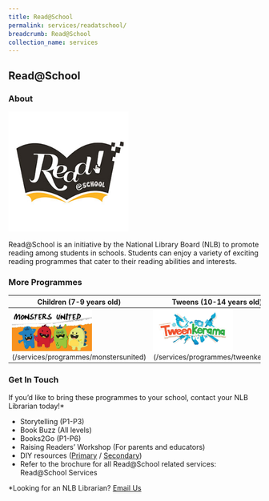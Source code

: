 ```yaml
---
title: Read@School
permalink: services/readatschool/
breadcrumb: Read@School
collection_name: services
---
```


## **Read@School**

### **About**

<img src="/images/readatschool/ReadatSchool-Logo.jpg" alt="Read at School" style="width: 15rem;">

Read@School is an initiative by the National Library Board (NLB) to promote reading among students in schools. Students can enjoy a variety of exciting reading programmes that cater to their reading abilities and interests.

### **More Programmes**

| **Children (7-9 years old)**  | **Tweens (10-14 years old)** | **Teens (13-17 years old)** |
| ----------------------------- | --------------------------- | -------------------------- |
| <img src="/images/readatschool/MonstersUnited-Logo-Thumb.jpg" alt="Monsters United" style="width: 10rem;"> (/services/programmes/monstersunited) | <img src="/images/readatschool/Tweenkerama-Logo-Thumb.jpg" alt="Tweenkerama" style="width: 10rem;"> (/services/programmes/tweenkerama) | <img src="/images/readatschool/TeensTakeOver-Logo-Thumb.jpg" alt="Teens Take Over" style="width: 10rem;"> (/services/programmes/teenstakeover) |

### **Get In Touch**

If  you’d like to bring these programmes to your school, contact your NLB Librarian today!*

* Storytelling (P1-P3)
* Book Buzz (All levels)
* Books2Go (P1-P6)
* Raising Readers’ Workshop (For parents and educators)
* DIY resources ([Primary](/diy-resources/primary/primary-main) / [Secondary](/diy-resources/secondary/secondary-main))
* Refer to the brochure for all Read@School related services: Read@School Services

*Looking for an NLB Librarian? [Email Us](mailto:enquiry@nlb.gov.sg)
